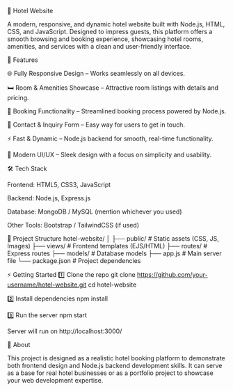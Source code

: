🏨 Hotel Website

A modern, responsive, and dynamic hotel website built with Node.js, HTML, CSS, and JavaScript. Designed to impress guests, this platform offers a smooth browsing and booking experience, showcasing hotel rooms, amenities, and services with a clean and user-friendly interface.

🚀 Features

🌐 Fully Responsive Design – Works seamlessly on all devices.

🛏️ Room & Amenities Showcase – Attractive room listings with details and pricing.

📅 Booking Functionality – Streamlined booking process powered by Node.js.

📝 Contact & Inquiry Form – Easy way for users to get in touch.

⚡ Fast & Dynamic – Node.js backend for smooth, real-time functionality.

🎨 Modern UI/UX – Sleek design with a focus on simplicity and usability.

🛠️ Tech Stack

Frontend: HTML5, CSS3, JavaScript

Backend: Node.js, Express.js

Database: MongoDB / MySQL (mention whichever you used)

Other Tools: Bootstrap / TailwindCSS (if used)

📂 Project Structure
hotel-website/
│
├── public/         # Static assets (CSS, JS, Images)
├── views/          # Frontend templates (EJS/HTML)
├── routes/         # Express routes
├── models/         # Database models
├── app.js          # Main server file
└── package.json    # Project dependencies

⚡ Getting Started
1️⃣ Clone the repo
git clone https://github.com/your-username/hotel-website.git
cd hotel-website

2️⃣ Install dependencies
npm install

3️⃣ Run the server
npm start


Server will run on http://localhost:3000/

🌟 About

This project is designed as a realistic hotel booking platform to demonstrate both frontend design and Node.js backend development skills. It can serve as a base for real hotel businesses or as a portfolio project to showcase your web development expertise.

